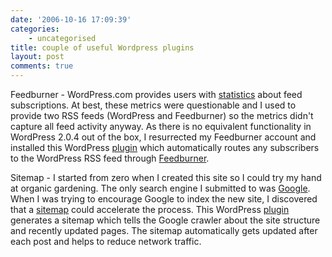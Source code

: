 ```yaml
---
date: '2006-10-16 17:09:39'
categories:
    - uncategorised
title: couple of useful Wordpress plugins
layout: post
comments: true
---
```


Feedburner - WordPress.com provides users with
[statistics](http://wordpress.com/blog/2006/04/14/feed-stats/) about
feed subscriptions. At best, these metrics were questionable and I used
to provide two RSS feeds (WordPress and Feedburner) so the metrics
didn't capture all feed activity anyway. As there is no equivalent
functionality in WordPress 2.0.4 out of the box, I resurrected my
Feedburner account and installed this WordPress
[plugin](http://orderedlist.com/wordpress-plugins/feedburner-plugin/)
which automatically routes any subscribers to the WordPress RSS feed
through [Feedburner](http://www.feedburner.com/).

Sitemap - I started from zero when I created this site so I could try my
hand at organic gardening. The only search engine I submitted to was
[Google](http://www.google.com/webmasters/). When I was trying to
encourage Google to index the new site, I discovered that a
[sitemap](http://www.google.com/support/webmasters/bin/answer.py?answer=40318&query=sitemap&topic=&type=)
could accelerate the process. This WordPress
[plugin](http://www.arnebrachhold.de/2005/06/05/google-sitemaps-generator-v2-final)
generates a sitemap which tells the Google crawler about the site
structure and recently updated pages. The sitemap automatically gets
updated after each post and helps to reduce network traffic.
